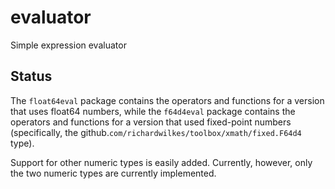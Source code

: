 # evaluator

Simple expression evaluator

## Status

The `float64eval` package contains the operators and functions for a version that uses float64 numbers, while the
`f64d4eval` package contains the operators and functions for a version that used fixed-point numbers (specifically, the
github.`com/richardwilkes/toolbox/xmath/fixed.F64d4` type).

Support for other numeric types is easily added. Currently, however, only the two numeric types are currently
implemented.
